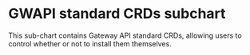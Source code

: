 # GWAPI standard CRDs subchart

This sub-chart contains Gateway API standard CRDs, allowing users to control whether or not to install them themselves.

